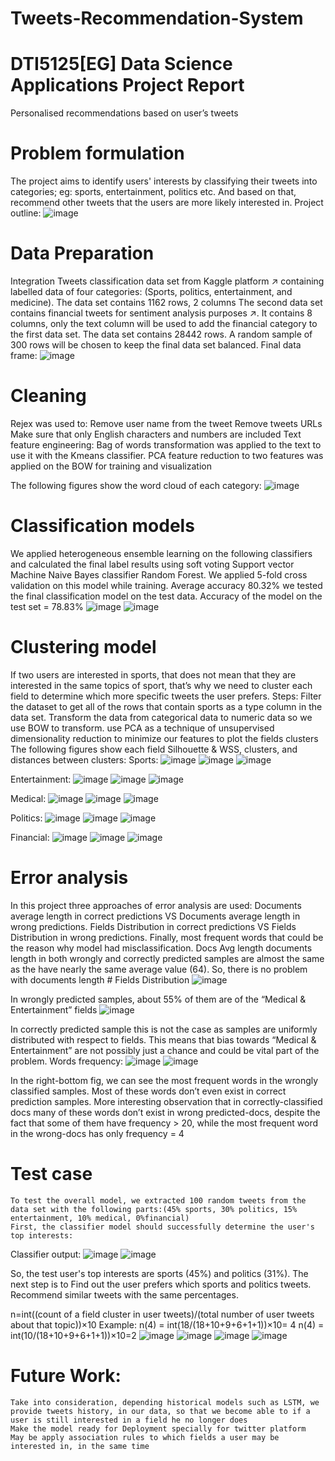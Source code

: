 # Tweets-Recommendation-System
# DTI5125[EG] Data Science Applications Project Report
Personalised recommendations based on user’s tweets

# Problem formulation
The project aims to identify users' interests by classifying their tweets into categories; eg: sports, entertainment, politics etc. And based on that, recommend other tweets that the users are more likely interested in.
Project outline: 
 ![image](https://user-images.githubusercontent.com/107008585/182066020-b46126f4-fea9-4968-9cec-dfa8fa28b73d.png)
# Data Preparation
Integration
	Tweets classification data set from Kaggle platform ↗ containing labelled data of four categories: (Sports, politics, entertainment, and medicine). The data set contains 1162 rows, 2 columns
	The second data set contains financial tweets for sentiment analysis purposes ↗. It contains 8 columns, only the text column will be used to add the financial category to the first data set. The data set contains 28442 rows. A random sample of 300 rows will be chosen to keep the final data set balanced.
Final data frame:
 ![image](https://user-images.githubusercontent.com/107008585/182066050-5a5460ff-d824-4c64-96cf-609195987909.png)
# Cleaning
Rejex was used to:
	Remove user name from the tweet
	Remove tweets URLs
	Make sure that only English characters and numbers are included 
Text feature engineering:
	Bag of words transformation was applied to the text to use it with the Kmeans classifier.
	PCA feature reduction to two features was applied on the BOW for training and visualization

The following figures show the word cloud of each category:
![image](https://user-images.githubusercontent.com/107008585/182066131-31401ffc-dfb3-4f82-ba04-836a92fbc0f2.png)
  
# Classification models
We applied heterogeneous ensemble learning on the following classifiers and calculated the final label results using soft voting
Support vector Machine
Naive Bayes classifier
Random Forest. 
We applied 5-fold cross validation on this model while training. Average accuracy 80.32%
we tested the final classification model on the test data. Accuracy of the model on the test set = 78.83%
![image](https://user-images.githubusercontent.com/107008585/182066213-bafef2db-a665-41b0-9f9f-00de2884ca6f.png)
![image](https://user-images.githubusercontent.com/107008585/182066229-3fabf410-1ed9-4c2d-a67a-9ae9a0d440fc.png)


# Clustering model
If two users are interested in sports, that does not mean that they are interested in the same topics of sport, that’s why we need to cluster each field to determine which more specific tweets the user prefers.
Steps:
	Filter the dataset to get all of the rows that contain sports as a type column in the data set.
	Transform the data from categorical data to numeric data so we use BOW to transform.
	use PCA as a technique of unsupervised dimensionality reduction to minimize our features to plot the fields clusters
The following figures show each field Silhouette & WSS, clusters, and distances between clusters:
Sports:
![image](https://user-images.githubusercontent.com/107008585/182066293-c4bd34c0-9c16-4685-8dce-38328717ed42.png)
![image](https://user-images.githubusercontent.com/107008585/182066318-e654a1f2-b4e5-459c-9e1c-95c6a242177c.png)
![image](https://user-images.githubusercontent.com/107008585/182066338-4785280b-225e-4748-b210-71cef48e2dc3.png)

Entertainment:
![image](https://user-images.githubusercontent.com/107008585/182066382-45765ae9-2b9e-46d8-a746-979425bfd49c.png)
![image](https://user-images.githubusercontent.com/107008585/182066394-d9ac1722-a3d7-4ad0-945f-137bd22ea860.png)
![image](https://user-images.githubusercontent.com/107008585/182066404-dc5819a3-e697-440b-85ad-88400cdcd38b.png)

Medical:
![image](https://user-images.githubusercontent.com/107008585/182066425-8fa4e4a8-94a4-49ee-b687-8b91bf517ae0.png)
![image](https://user-images.githubusercontent.com/107008585/182066440-b63cd768-60cb-4289-bbc2-879c5b722c31.png)
![image](https://user-images.githubusercontent.com/107008585/182066461-61a71aea-f4a2-4557-b291-ad18ba76211b.png)

Politics:
![image](https://user-images.githubusercontent.com/107008585/182066484-fc47c1df-4c0f-4cff-8a7f-6481723795b4.png)
![image](https://user-images.githubusercontent.com/107008585/182066506-226455c9-b437-4f0a-a811-bc688c03bb78.png)
![image](https://user-images.githubusercontent.com/107008585/182066526-95dfe801-bea4-4458-a651-072be5b6df36.png)

Financial:
![image](https://user-images.githubusercontent.com/107008585/182066547-ad2cfec5-25c2-4cdc-af5f-c3ffba4131a3.png)
![image](https://user-images.githubusercontent.com/107008585/182066561-65f59b72-493e-434f-8769-121a2b7ee054.png)
![image](https://user-images.githubusercontent.com/107008585/182066570-268e73ef-3863-44b9-80c1-f4d0b54beb01.png)


# Error analysis
In this project three approaches of error analysis are used:
	Documents average length in correct predictions VS Documents average length in wrong predictions.
	Fields Distribution in correct predictions VS Fields Distribution in wrong predictions.
	Finally, most frequent words that could be the reason why model had misclassification.
	Docs Avg length
documents length in both wrongly and correctly predicted samples are almost the same as the have nearly the same average value (64). So, there is no problem with documents length
	# Fields Distribution
  ![image](https://user-images.githubusercontent.com/107008585/182066600-1fa58e0d-c71b-4c21-8a3b-d16337b3094c.png)

In wrongly predicted samples, about 55% of them are of the “Medical & Entertainment” fields
  ![image](https://user-images.githubusercontent.com/107008585/182066628-f1f3e50f-cbf9-4f0c-a7b8-5567dd008f7a.png)

In correctly predicted sample this is not the case as samples are uniformly distributed with respect to fields. 
	This means that bias towards “Medical & Entertainment” are not possibly just a chance and could be vital part of the problem.
	Words frequency:
  ![image](https://user-images.githubusercontent.com/107008585/182066704-d08796d3-3a5b-4463-bee0-42ddcd330cab.png)
  ![image](https://user-images.githubusercontent.com/107008585/182066735-0e4deca2-8dac-450e-8286-68182509423b.png)


In the right-bottom fig, we can see the most frequent words in the wrongly classified samples. 
	Most of these words don’t even exist in correct prediction samples. 
	More interesting observation that in correctly-classified docs many of these words don’t exist in wrong predicted-docs, despite the fact that some of them have frequency > 20, while the most frequent word in the wrong-docs has only frequency = 4
  
# Test case
	To test the overall model, we extracted 100 random tweets from the data set with the following parts:(45% sports, 30% politics, 15% entertainment, 10% medical, 0%financial)
	First, the classifier model should successfully determine the user's top interests:
Classifier output:
![image](https://user-images.githubusercontent.com/107008585/182066763-6dd9ddcc-b7ff-4a64-8a5d-bedefb57cc41.png)
![image](https://user-images.githubusercontent.com/107008585/182066798-2eba64df-1f85-44b2-be7e-5c84a9fb9353.png)

So, the test user's top interests are sports (45%) and politics (31%).
	The next step is to Find out the user prefers which sports and politics tweets.
	Recommend similar tweets with the same percentages. 

n=int((count of a field cluster in user tweets)/(total number of user tweets about that topic))×10
Example:
n(4) = int(18/(18+10+9+6+1+1))×10= 4
n(4) = int(10/(18+10+9+6+1+1))×10=2
![image](https://user-images.githubusercontent.com/107008585/182066836-b7b9af07-8623-4497-af67-317e60f4e696.png)
![image](https://user-images.githubusercontent.com/107008585/182066848-93b7ddaf-9889-495f-82b1-32bcb01f9d9f.png)
![image](https://user-images.githubusercontent.com/107008585/182066859-38fb7824-90ea-4f51-a1d2-19cdbdbe40b8.png)
![image](https://user-images.githubusercontent.com/107008585/182066867-7fe5b884-a360-48c8-b707-cddcef2c807e.png)


# Future Work:
	Take into consideration, depending historical models such as LSTM, we provide tweets history, in our data, so that we become able to if a user is still interested in a field he no longer does
	Make the model ready for Deployment specially for twitter platform 
	May be apply association rules to which fields a user may be interested in, in the same time
 


